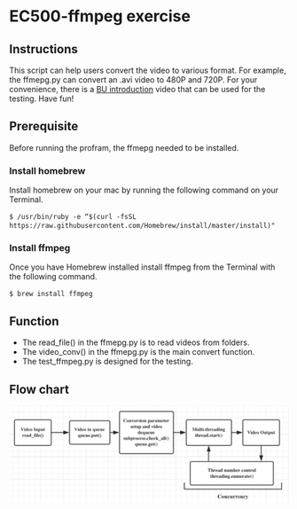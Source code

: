 # EC500-ffmpeg exercise

## Instructions
This script can help users convert the video to various format. For example, the ffmepg.py can convert an .avi video to 480P and 720P. For your convenience, there is a [BU introduction](https://www.youtube.com/watch?v=ufOtu6As9-M&t=89s) video that can be used for the testing. Have fun!

## Prerequisite
Before running the profram, the ffmepg needed to be installed.

### Install homebrew
Install homebrew on your mac by running the following command on your Terminal.
```
$ /usr/bin/ruby -e “$(curl -fsSL https://raw.githubusercontent.com/Homebrew/install/master/install)"
```
### Install ffmpeg
Once you have Homebrew installed install ffmpeg from the Terminal with the following command.
```
$ brew install ffmpeg
```

## Function
- The read_file() in the ffmepg.py is to read videos from folders.
- The video_conv() in the ffmepg.py is the main convert function.
- The test_ffmpeg.py is designed for the testing.

## Flow chart
![image](https://github.com/ec500-software-engineering/exercise-2-ffmpeg-ethanhou99/blob/master/flowchart.png)
